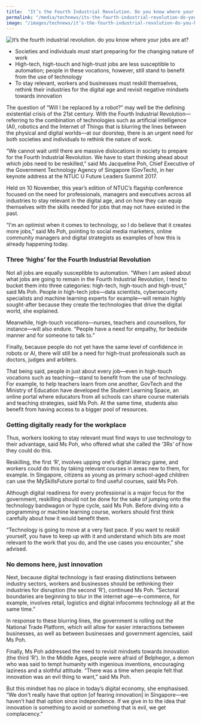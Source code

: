 ```yaml
---
title:  "It’s the Fourth Industrial Revolution. Do you know where your jobs are at?"
permalink: "/media/technews/its-the-fourth-industrial-revolution-do-you-know-where-your-jobs-are-at"
image: "/images/technews/it’s-the-fourth-industrial-revolution-do-you-know-where-your-jobs-are-at-part-1.png"
---
```


![it’s the fourth industrial revolution. do you know where your jobs are at?](/images/technews/it’s-the-fourth-industrial-revolution-do-you-know-where-your-jobs-are-at-park-1.png)

* Societies and individuals must start preparing for the changing nature of work 
* High-tech, high-touch and high-trust jobs are less susceptible to automation; people in these vocations, however, still stand to benefit from the use of technology 
* To stay relevant, workers and businesses must reskill themselves, rethink their industries for the digital age and revisit negative mindsets towards innovation

The question of “Will I be replaced by a robot?” may well be the defining existential crisis of the 21st century. With the Fourth Industrial Revolution—referring to the combination of technologies such as artificial intelligence (AI), robotics and the Internet of Things that is blurring the lines between the physical and digital worlds—at our doorstep, there is an urgent need for both societies and individuals to rethink the nature of work.  

“We cannot wait until there are massive dislocations in society to prepare for the Fourth Industrial Revolution. We have to start thinking ahead about which jobs need to be reskilled,” said Ms Jacqueline Poh, Chief Executive of the Government Technology Agency of Singapore (GovTech), in her keynote address at the NTUC U Future Leaders Summit 2017.

Held on 10 November, this year’s edition of NTUC’s flagship conference focused on the need for professionals, managers and executives across all industries to stay relevant in the digital age, and on how they can equip themselves with the skills needed for jobs that may not have existed in the past. 

“I'm an optimist when it comes to technology, so I do believe that it creates more jobs,” said Ms Poh, pointing to social media marketers, online community managers and digital strategists as examples of how this is already happening today.  

### **Three ‘highs’ for the Fourth Industrial Revolution**
Not all jobs are equally susceptible to automation. “When I am asked about what jobs are going to remain in the Fourth Industrial Revolution, I tend to bucket them into three categories: high-tech, high-touch and high-trust,” said Ms Poh. 
People in high-tech jobs—data scientists, cybersecurity specialists and machine learning experts for example—will remain highly sought-after because they create the technologies that drive the digital world, she explained. 

Meanwhile, high-touch vocations—nurses, teachers and counsellors, for instance—will also endure. “People have a need for empathy, for bedside manner and for someone to talk to.”

Finally, because people do not yet have the same level of confidence in robots or AI, there will still be a need for high-trust professionals such as doctors, judges and arbiters. 

That being said, people in just about every job—even in high-touch vocations such as teaching—stand to benefit from the use of technology. For example, to help teachers learn from one another, GovTech and the Ministry of Education have developed the Student Learning Space, an online portal where educators from all schools can share course materials and teaching strategies, said Ms Poh. At the same time, students also benefit from having access to a bigger pool of resources. 

### **Getting digitally ready for the workplace**
Thus, workers looking to stay relevant must find ways to use technology to their advantage, said Ms Poh, who offered what she called the ‘3Rs’ of how they could do this. 

Reskilling, the first ‘R’, involves upping one’s digital literacy game, and workers could do this by taking relevant courses in areas new to them, for example. In Singapore, citizens as young as primary school-aged children can use the MySkillsFuture portal to find useful courses, said Ms Poh.  

Although digital readiness for every professional is a major focus for the government, reskilling should not be done for the sake of jumping onto the technology bandwagon or hype cycle, said Ms Poh. Before diving into a programming or machine learning course, workers should first think carefully about how it would benefit them.

“Technology is going to move at a very fast pace. If you want to reskill yourself, you have to keep up with it and understand which bits are most relevant to the work that you do, and the use cases you encounter,” she advised. 

### **No demons here, just innovation**
Next, because digital technology is fast erasing distinctions between industry sectors, workers and businesses should be rethinking their industries for disruption (the second ‘R’), continued Ms Poh. “Sectoral boundaries are beginning to blur in the internet age—e-commerce, for example, involves retail, logistics and digital infocomms technology all at the same time.”

In response to these blurring lines, the government is rolling out the National Trade Platform, which will allow for easier interactions between businesses, as well as between businesses and government agencies, said Ms Poh.   

Finally, Ms Poh addressed the need to revisit mindsets towards innovation (the third ‘R’). In the Middle Ages, people were afraid of Belphegor, a demon who was said to tempt humanity with ingenious inventions, encouraging laziness and a slothful attitude. “There was a time when people felt that innovation was an evil thing to want,” said Ms Poh. 

But this mindset has no place in today’s digital economy, she emphasised. “We don't really have that option [of fearing innovation] in Singapore—we haven’t had that option since independence. If we give in to the idea that innovation is something to avoid or something that is evil, we get complacency.”
